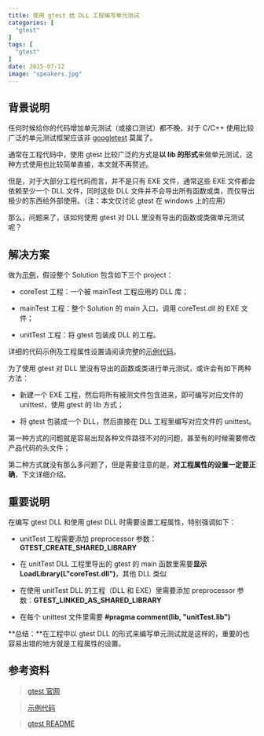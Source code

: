 ```yaml
---
title: 使用 gtest 给 DLL 工程编写单元测试
categories: [
  "gtest"
]
tags: [
  "gtest"
]
date: 2015-07-12
image: "speakers.jpg"
---
```


## 背景说明
  
任何时候给你的代码增加单元测试（或接口测试）都不晚，对于 C/C++ 使用比较广泛的单元测试框架应该非 [googletest](https://code.google.com/p/googletest/) 莫属了。

通常在工程代码中，使用 gtest 比较广泛的方式是**以 lib 的形式**来做单元测试，这种方式使用也比较简单直接，本文就不再赘述。

但是，对于大部分工程代码而言，并不是只有 EXE 文件，通常这些 EXE 文件都会依赖至少一个 DLL 文件，同时这些 DLL 文件并不会导出所有函数或类，而仅导出极少的东西给外部使用。（注：本文仅讨论 gtest 在 windows 上的应用）

那么，问题来了，该如何使用 gtest 对 DLL 里没有导出的函数或类做单元测试呢？


## 解决方案

做为[示例](https://github.com/thinkerou/gtest-dll-test)，假设整个 Solution 包含如下三个 project：

  * coreTest 工程：一个被 mainTest 工程应用的 DLL 库；
 
  * mainTest 工程：整个 Solution 的 main 入口，调用 coreTest.dll 的 EXE 文件； 

  * unitTest 工程：将 gtest 包装成 DLL 的工程。

详细的代码示例及工程属性设置请阅读完整的[示例代码](https://github.com/thinkerou/gtest-dll-test)。

为了使用 gtest 对 DLL 里没有导出的函数或类进行单元测试，或许会有如下两种方法：

* 新建一个 EXE 工程，然后将所有被测文件包含进来，即可编写对应文件的 unittest，使用 gtest 的 lib 方式；

* 将 gtest 包装成一个 DLL，然后直接在 DLL 工程里编写对应文件的 unittest。

第一种方式的问题就是容易出现各种文件路径不对的问题，甚至有的时候需要修改产品代码的头文件；

第二种方式就没有那么多问题了，但是需要注意的是，**对工程属性的设置一定要正确**，下文详细介绍。


## 重要说明

在编写 gtest DLL 和使用 gtest DLL 时需要设置工程属性，特别强调如下：

* unitTest 工程需要添加 preprocessor 参数： **GTEST\_CREATE\_SHARED\_LIBRARY**

* 在 unitTest DLL 工程里导出的 gtest 的 main 函数里需要**显示 LoadLibrary(L"coreTest.dll")**，其他 DLL 类似

* 在使用 unitTest DLL 的工程（DLL 和 EXE）里需要添加 preprocessor 参数：**GTEST\_LINKED\_AS\_SHARED\_LIBRARY**

* 在每个 unittest 文件里需要 **#pragma comment(lib, "unitTest.lib")**

**总结：**在工程中以 gtest DLL 的形式来编写单元测试就是这样的，重要的也容易出错的地方就是工程属性的设置。


## 参考资料

> [gtest 官网](https://code.google.com/p/googletest/)

> [示例代码](https://github.com/thinkerou/gtest-dll-test)

> [gtest README](https://code.google.com/p/googletest/source/browse/trunk/README?r=638)
